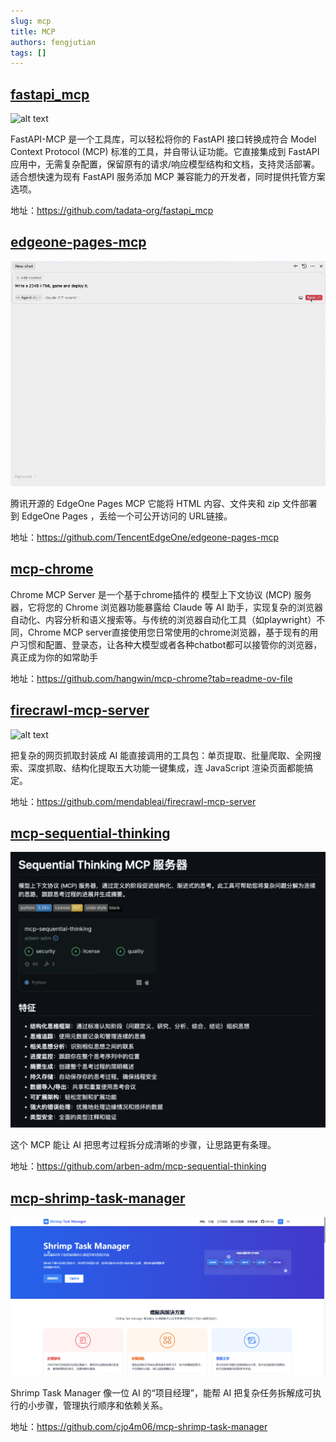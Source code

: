 ```yaml
---
slug: mcp
title: MCP
authors: fengjutian
tags: []
---
```


## [fastapi_mcp](https://github.com/tadata-org/fastapi_mcp)

![alt text](./static/imgs/fastapi-mcp.gif)

FastAPI-MCP 是一个工具库，可以轻松将你的 FastAPI 接口转换成符合 Model Context Protocol (MCP) 标准的工具，并自带认证功能。它直接集成到 FastAPI 应用中，无需复杂配置，保留原有的请求/响应模型结构和文档，支持灵活部署。适合想快速为现有 FastAPI 服务添加 MCP 兼容能力的开发者，同时提供托管方案选项。

地址：https://github.com/tadata-org/fastapi_mcp


## [edgeone-pages-mcp](https://github.com/TencentEdgeOne/edgeone-pages-mcp)

![alt text](./static/imgs/edgeone-pages-mcp.gif)


腾讯开源的 EdgeOne Pages MCP 它能将 HTML 内容、文件夹和 zip 文件部署到 EdgeOne Pages ，丢给一个可公开访问的 URL链接。

地址：https://github.com/TencentEdgeOne/edgeone-pages-mcp

## [mcp-chrome](https://github.com/hangwin/mcp-chrome?tab=readme-ov-file)

Chrome MCP Server 是一个基于chrome插件的 模型上下文协议 (MCP) 服务器，它将您的 Chrome 浏览器功能暴露给 Claude 等 AI 助手，实现复杂的浏览器自动化、内容分析和语义搜索等。与传统的浏览器自动化工具（如playwright）不同，Chrome MCP server直接使用您日常使用的chrome浏览器，基于现有的用户习惯和配置、登录态，让各种大模型或者各种chatbot都可以接管你的浏览器，真正成为你的如常助手

地址：https://github.com/hangwin/mcp-chrome?tab=readme-ov-file

## [firecrawl-mcp-server](https://github.com/mendableai/firecrawl-mcp-server?tab=readme-ov-file)

![alt text](./static/imgs/firecrawl-mcp-server.png)

把复杂的网页抓取封装成 AI 能直接调用的工具包：单页提取、批量爬取、全网搜索、深度抓取、结构化提取五大功能一键集成，连 JavaScript 渲染页面都能搞定。

地址：https://github.com/mendableai/firecrawl-mcp-server

## [mcp-sequential-thinking](https://github.com/arben-adm/mcp-sequential-thinking)

![alt text](./static/imgs/mcp-sequential-thinking.png)

这个 MCP 能让 AI 把思考过程拆分成清晰的步骤，让思路更有条理。

地址：https://github.com/arben-adm/mcp-sequential-thinking

## [mcp-shrimp-task-manager](https://github.com/cjo4m06/mcp-shrimp-task-manager)

![alt text](./static/imgs/mcp-shrimp-task-manager.png)

Shrimp Task Manager 像一位 AI 的“项目经理”，能帮 AI 把复杂任务拆解成可执行的小步骤，管理执行顺序和依赖关系。

地址：https://github.com/cjo4m06/mcp-shrimp-task-manager

